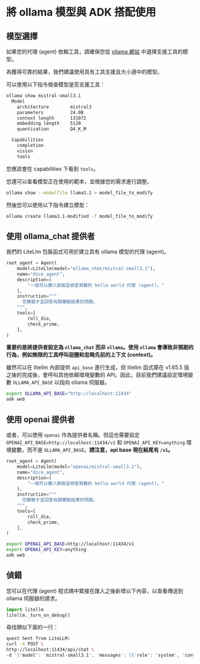 # 將 ollama 模型與 ADK 搭配使用

## 模型選擇

如果您的代理 (agent) 依賴工具，請確保您從 [ollama 網站](https://ollama.com/search?c=tools) 中選擇支援工具的模型。

為獲得可靠的結果，我們建議使用具有工具支援且大小適中的模型。

可以使用以下指令檢查模型是否支援工具：

```bash
ollama show mistral-small3.1
  Model
    architecture        mistral3
    parameters          24.0B
    context length      131072
    embedding length    5120
    quantization        Q4_K_M

  Capabilities
    completion
    vision
    tools
```

您應該會在 capabilities 下看到 `tools`。

您還可以查看模型正在使用的範本，並根據您的需求進行調整。

```bash
ollama show --modelfile llama3.1 > model_file_to_modify
```

然後您可以使用以下指令建立模型：

```bash
ollama create llama3.1-modified -f model_file_to_modify
```

## 使用 ollama_chat 提供者

我們的 LiteLlm 包裝函式可用於建立具有 ollama 模型的代理 (agent)。

```py
root_agent = Agent(
    model=LiteLlm(model="ollama_chat/mistral-small3.1"),
    name="dice_agent",
    description=(
        "一個可以擲八面骰並檢查質數的 hello world 代理 (agent)。"
    ),
    instruction="""
      您擲骰子並回答有關擲骰結果的問題。
    """,
    tools=[
        roll_die,
        check_prime,
    ],
)
```

**重要的是將提供者設定為 `ollama_chat` 而非 `ollama`。使用 `ollama` 會導致非預期的行為，例如無限的工具呼叫迴圈和忽略先前的上下文 (context)。**

雖然可以在 litellm 內部提供 `api_base` 進行生成，但 litellm 函式庫在 v1.65.5 版之後的完成後，會呼叫其他依賴環境變數的 API。因此，目前我們建議設定環境變數 `OLLAMA_API_BASE` 以指向 ollama 伺服器。

```bash
export OLLAMA_API_BASE="http://localhost:11434"
adk web
```

## 使用 openai 提供者

或者，可以使用 `openai` 作為提供者名稱。但這也需要設定 `OPENAI_API_BASE=http://localhost:11434/v1` 和 `OPENAI_API_KEY=anything` 環境變數，而不是 `OLLAMA_API_BASE`。**請注意，api base 現在結尾有 `/v1`。**

```py
root_agent = Agent(
    model=LiteLlm(model="openai/mistral-small3.1"),
    name="dice_agent",
    description=(
        "一個可以擲八面骰並檢查質數的 hello world 代理 (agent)。"
    ),
    instruction="""
      您擲骰子並回答有關擲骰結果的問題。
    """,
    tools=[
        roll_die,
        check_prime,
    ],
)
```

```bash
export OPENAI_API_BASE=http://localhost:11434/v1
export OPENAI_API_KEY=anything
adk web
```

## 偵錯

您可以在代理 (agent) 程式碼中緊接在匯入之後新增以下內容，以查看傳送到 ollama 伺服器的請求。

```py
import litellm
litellm._turn_on_debug()
```

尋找類似下面的一行：

```bash
quest Sent from LiteLLM:
curl -X POST \
http://localhost:11434/api/chat \
-d '{'model': 'mistral-small3.1', 'messages': [{'role': 'system', 'content': ...
```
